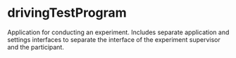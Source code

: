 # drivingTestProgram

Application for conducting an experiment. Includes separate application and settings interfaces to separate the interface of the experiment supervisor and the participant.
